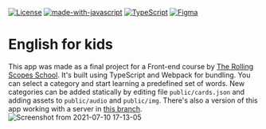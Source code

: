 [![License](https://img.shields.io/badge/license-MIT-green)](https://tldrlegal.com/license/mit-license)
[![made-with-javascript](https://img.shields.io/badge/Made%20with-JavaScript-1f425f.svg)](https://www.javascript.com)
[![TypeScript](https://badgen.net/badge/icon/typescript?icon=typescript&label)](https://typescriptlang.org)
[![Figma](https://img.shields.io/badge/--F24E1E?logo=figma&logoColor=ffffff)](https://www.figma.com/file/bvNuu9qEw27m2O8kQLeR8O/English-for-kids?node-id=0%3A1) <br>

# English for kids

This app was made as a final project for a Front-end course by <a href="https://rs.school/">The Rolling Scopes School</a>.
It's built using TypeScript and Webpack for bundling.
You can select a category and start learning a predefined set of words.
New categories can be added statically by editing file `public/cards.json` and adding assets to `public/audio` and `public/img`.
There's also a version of this app working with a server in <a href="https://github.com/96tm/english-for-kids/tree/client-server">this branch</a>.
![Screenshot from 2021-07-10 17-13-05](https://user-images.githubusercontent.com/2994043/125166098-a559a800-e1a2-11eb-9246-b029820c6861.png)
